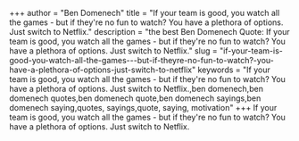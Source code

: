 +++
author = "Ben Domenech"
title = "If your team is good, you watch all the games - but if they're no fun to watch? You have a plethora of options. Just switch to Netflix."
description = "the best Ben Domenech Quote: If your team is good, you watch all the games - but if they're no fun to watch? You have a plethora of options. Just switch to Netflix."
slug = "if-your-team-is-good-you-watch-all-the-games---but-if-theyre-no-fun-to-watch?-you-have-a-plethora-of-options-just-switch-to-netflix"
keywords = "If your team is good, you watch all the games - but if they're no fun to watch? You have a plethora of options. Just switch to Netflix.,ben domenech,ben domenech quotes,ben domenech quote,ben domenech sayings,ben domenech saying,quotes, sayings,quote, saying, motivation"
+++
If your team is good, you watch all the games - but if they're no fun to watch? You have a plethora of options. Just switch to Netflix.
